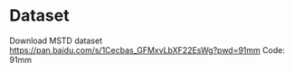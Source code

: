 # Dataset
Download MSTD dataset
https://pan.baidu.com/s/1Cecbas_GFMxvLbXF22EsWg?pwd=91mm Code: 91mm
